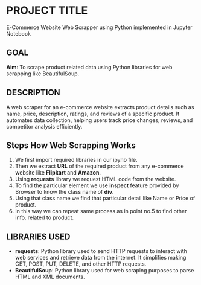 
# PROJECT TITLE

E-Commerce Website Web Scrapper using Python implemented in Jupyter Notebook

## GOAL

**Aim**: To scrape product related data using Python libraries for web scrapping like BeautifulSoup.

## DESCRIPTION

A web scraper for an e-commerce website extracts product details such as name, price, description, ratings, and reviews of a specific product. It automates data collection, helping users track price changes, reviews, and competitor analysis efficiently.

## Steps How Web Scrapping Works

1. We first import required libraries in our ipynb file.
2. Then we extract **URL** of the required product from any e-commerce website like **Flipkart** and **Amazon**.
3. Using **requests** library we request HTML code from the website.
4. To find the particular element we use **inspect** feature provided by Browser to know the class name of **div**.
5. Using that class name we find that particular detail like Name or Price of product.
6. In this way we can repeat same process as in point no.5 to find other info. related to product. 

## LIBRARIES USED

- **requests**: Python library used to send HTTP requests to interact with web services and retrieve data from the internet. It simplifies making GET, POST, PUT, DELETE, and other HTTP requests.
- **BeautifulSoup**: Python library used for web scraping purposes to parse HTML and XML documents.